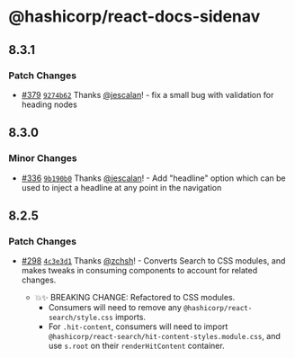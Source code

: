 # @hashicorp/react-docs-sidenav

## 8.3.1

### Patch Changes

- [#379](https://github.com/hashicorp/react-components/pull/379) [`9274b62`](https://github.com/hashicorp/react-components/commit/9274b625692cf4fccef4cc31f7aeba188d21bd13) Thanks [@jescalan](https://github.com/jescalan)! - fix a small bug with validation for heading nodes

## 8.3.0

### Minor Changes

- [#336](https://github.com/hashicorp/react-components/pull/336) [`9b190b0`](https://github.com/hashicorp/react-components/commit/9b190b0b13beb1045825ee2b1eb560b84215c265) Thanks [@jescalan](https://github.com/jescalan)! - Add "headline" option which can be used to inject a headline at any point in the navigation

## 8.2.5

### Patch Changes

- [#298](https://github.com/hashicorp/react-components/pull/298) [`4c3e3d1`](https://github.com/hashicorp/react-components/commit/4c3e3d1efdba091f1a38b69b209f581e814f0e57) Thanks [@zchsh](https://github.com/zchsh)! - Converts Search to CSS modules, and makes tweaks in consuming components to account for related changes.

  - 💥✨ BREAKING CHANGE: Refactored to CSS modules.
    - Consumers will need to remove any `@hashicorp/react-search/style.css` imports.
    - For `.hit-content`, consumers will need to import `@hashicorp/react-search/hit-content-styles.module.css`, and use `s.root` on their `renderHitContent` container.

